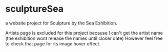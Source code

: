 # sculptureSea

a website project for Sculpture by the Sea Exhibition.

Artists page is excluded for this project because I can't get the artist name (the exhibition wont release the names until closer date)
However feel free to check that page for its image hover effect.
